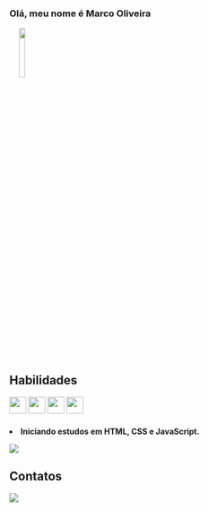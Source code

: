 <h3 p align="left">
Olá, meu nome é Marco Oliveira </h3>
 <p align="left">  ﾠ
<img src="https://cdn.discordapp.com/attachments/435514046192812045/1064720779817779200/1673919597333.jpg" width="15%">

## Habilidades
 <div>
<img src="https://cdn.jsdelivr.net/gh/devicons/devicon/icons/html5/html5-plain-wordmark.svg" width="30">
  <img src="https://cdn.jsdelivr.net/gh/devicons/devicon/icons/css3/css3-original-wordmark.svg" width="30">
   <img src="https://cdn.jsdelivr.net/gh/devicons/devicon/icons/photoshop/photoshop-plain.svg" width="30">
    <img src="https://cdn.jsdelivr.net/gh/devicons/devicon/icons/figma/figma-original.svg" width="30">
<div>
<h4>
<li>Iniciando estudos em HTML, CSS e JavaScript.
 <p align="left">
<img src="https://github-readme-stats.vercel.app/api?username=marcooliveira4566&show_icons=true&theme=dark">
   
## Contatos
<a href="https://wa.me/5513996099543" width="80"><img src="https://img.shields.io/badge/WhatsApp-25D366?style=for-the-badge&logo=whatsapp&logoColor=white"><a href="https://www.linkedin.com/mwlite/in/marco-oliveira-a18829260">
